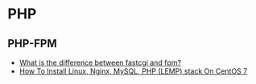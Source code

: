 # PHP

## PHP-FPM
* [What is the difference between fastcgi and fpm?](https://stackoverflow.com/questions/4526242/what-is-the-difference-between-fastcgi-and-fpm)
* [How To Install Linux, Nginx, MySQL, PHP (LEMP) stack On CentOS 7](https://www.digitalocean.com/community/tutorials/how-to-install-linux-nginx-mysql-php-lemp-stack-on-centos-7)

